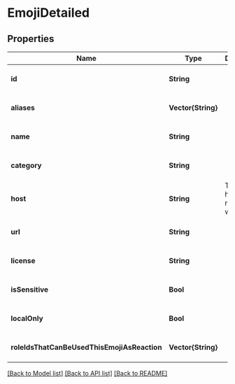 # EmojiDetailed


## Properties
Name | Type | Description | Notes
------------ | ------------- | ------------- | -------------
**id** | **String** |  | [default to nothing]
**aliases** | **Vector{String}** |  | [default to nothing]
**name** | **String** |  | [default to nothing]
**category** | **String** |  | [default to nothing]
**host** | **String** | The local host is represented with &#x60;null&#x60;. | [default to nothing]
**url** | **String** |  | [default to nothing]
**license** | **String** |  | [default to nothing]
**isSensitive** | **Bool** |  | [default to nothing]
**localOnly** | **Bool** |  | [default to nothing]
**roleIdsThatCanBeUsedThisEmojiAsReaction** | **Vector{String}** |  | [default to nothing]


[[Back to Model list]](../README.md#models) [[Back to API list]](../README.md#api-endpoints) [[Back to README]](../README.md)


